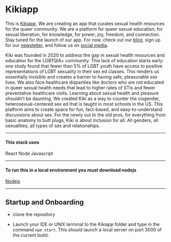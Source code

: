 # Kikiapp
This is [Kikiapp](https://kikiapp.org/). We are creating an app that curates sexual health resources for the queer community. We are a platform for queer sexual education, for sexual liberation, for knowledge, for power, joy, freedom, and connection. Stay tuned for the launch of our app. For now, check out our [blog](https://kikiapp.medium.com/), sign up for our [newsletter](https://kikiapp.org/form.html), and follow us on [social media](https://www.instagram.com/kikitheapp/).

Kiki was founded in 2020 to address the gap in sexual health resources and education for the LGBTQIA+ community. This lack of education starts early: one study found that fewer than 5% of LGBT youth have access to positive representations of LGBT sexuality in their sex ed classes. This renders us essentially invisible and creates a barrier to having safe, pleasurable sex lives. We also face healthcare disparities like doctors who are not educated in queer sexual health needs that lead to higher rates of STIs and fewer preventative healthcare visits. Learning about sexual health and pleasure shouldn’t be daunting. We created Kiki as a way to counter the cisgender, heterosexual-centered sex ed that is taught in most schools in the US. This platform aims to create space for fun, fact-based, and easy-to-understand discussions about sex. For the newly out to the old pros, for everything from basic anatomy to butt plugs, Kiki is about inclusion for all. All genders, all sexualities, all types of sex and relationships.

----
#### This stack uses 

React
Node
Javascript



----
#### To run this in a local environment you must download nodejs
[Nodejs](https://nodejs.org/en/)



----
## Startup and Onboarding


* clone the repository


* Launch your IDE or UNIX terminal to the Kikiapp folder and type in the command ``npm start``. This should launch a local server on port 3000 of the current build. 

